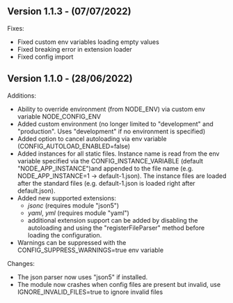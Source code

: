 ## Version 1.1.3 - (07/07/2022)

Fixes:
- Fixed custom env variables loading empty values
- Fixed breaking error in extension loader
- Fixed config import

## Version 1.1.0 - (28/06/2022)

Additions:
- Ability to override environment (from NODE_ENV) via custom env variable NODE_CONFIG_ENV
- Added custom environment (no longer limited to "development" and "production". Uses "development" if no environment is specified)
- Added option to cancel autoloading via env variable (CONFIG_AUTOLOAD_ENABLED=false)
- Added instances for all static files. Instance name is read from the env variable specified via the CONFIG_INSTANCE_VARIABLE (default "NODE_APP_INSTANCE")and appended to the file name (e.g. NODE_APP_INSTANCE=1 -> default-1.json). The instance files are loaded after the standard files (e.g. default-1.json is loaded right after default.json).
- Added new supported extensions:
  - *jsonc* (requires module "json5")
  - *yaml*, *yml* (requires module "yaml")
  - additional extension support can be added by disabling the autoloading and using the "registerFileParser" method before loading the configuration.
- Warnings can be suppressed with the CONFIG_SUPPRESS_WARNINGS=true env variable

Changes:
- The json parser now uses "json5" if installed.
- The module now crashes when config files are present but invalid, use IGNORE_INVALID_FILES=true to ignore invalid files